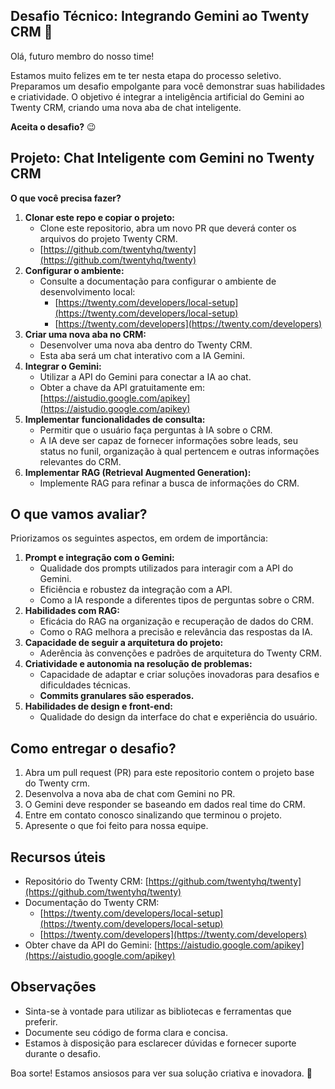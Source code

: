 ## Desafio Técnico: Integrando Gemini ao Twenty CRM 🚀

Olá, futuro membro do nosso time!

Estamos muito felizes em te ter nesta etapa do processo seletivo. Preparamos um desafio empolgante para você demonstrar suas habilidades e criatividade. O objetivo é integrar a inteligência artificial do Gemini ao Twenty CRM, criando uma nova aba de chat inteligente.

**Aceita o desafio?** 😉

## Projeto: Chat Inteligente com Gemini no Twenty CRM

**O que você precisa fazer?**

1.  **Clonar este repo e copiar o projeto:**
    * Clone este repositorio, abra um novo PR que deverá conter os arquivos do projeto Twenty CRM.
    * [https://github.com/twentyhq/twenty](https://github.com/twentyhq/twenty)
2.  **Configurar o ambiente:**
    * Consulte a documentação para configurar o ambiente de desenvolvimento local:
        * [https://twenty.com/developers/local-setup](https://twenty.com/developers/local-setup)
        * [https://twenty.com/developers](https://twenty.com/developers)
3.  **Criar uma nova aba no CRM:**
    * Desenvolver uma nova aba dentro do Twenty CRM.
    * Esta aba será um chat interativo com a IA Gemini.
4.  **Integrar o Gemini:**
    * Utilizar a API do Gemini para conectar a IA ao chat.
    * Obter a chave da API gratuitamente em: [https://aistudio.google.com/apikey](https://aistudio.google.com/apikey)
5.  **Implementar funcionalidades de consulta:**
    * Permitir que o usuário faça perguntas à IA sobre o CRM.
    * A IA deve ser capaz de fornecer informações sobre leads, seu status no funil, organização à qual pertencem e outras informações relevantes do CRM.
6.  **Implementar RAG (Retrieval Augmented Generation):**
    * Implemente RAG para refinar a busca de informações do CRM.

## O que vamos avaliar?

Priorizamos os seguintes aspectos, em ordem de importância:

1.  **Prompt e integração com o Gemini:**
    * Qualidade dos prompts utilizados para interagir com a API do Gemini.
    * Eficiência e robustez da integração com a API.
    * Como a IA responde a diferentes tipos de perguntas sobre o CRM.
2.  **Habilidades com RAG:**
    * Eficácia do RAG na organização e recuperação de dados do CRM.
    * Como o RAG melhora a precisão e relevância das respostas da IA.
3.  **Capacidade de seguir a arquitetura do projeto:**
    * Aderência às convenções e padrões de arquitetura do Twenty CRM.
4.  **Criatividade e autonomia na resolução de problemas:**
    * Capacidade de adaptar e criar soluções inovadoras para desafios e dificuldades técnicas.
    * **Commits granulares são esperados.**
5.  **Habilidades de design e front-end:**
    * Qualidade do design da interface do chat e experiência do usuário.

## Como entregar o desafio?

1.  Abra um pull request (PR) para este repositorio contem o projeto base do Twenty crm.
1.  Desenvolva a nova aba de chat com Gemini no PR.
3.  O Gemini deve responder se baseando em dados real time do CRM.
4.  Entre em contato conosco sinalizando que terminou o projeto.
5.  Apresente o que foi feito para nossa equipe.

## Recursos úteis

* Repositório do Twenty CRM: [https://github.com/twentyhq/twenty](https://github.com/twentyhq/twenty)
* Documentação do Twenty CRM:
    * [https://twenty.com/developers/local-setup](https://twenty.com/developers/local-setup)
    * [https://twenty.com/developers](https://twenty.com/developers)
* Obter chave da API do Gemini: [https://aistudio.google.com/apikey](https://aistudio.google.com/apikey)

## Observações

* Sinta-se à vontade para utilizar as bibliotecas e ferramentas que preferir.
* Documente seu código de forma clara e concisa.
* Estamos à disposição para esclarecer dúvidas e fornecer suporte durante o desafio.

Boa sorte! Estamos ansiosos para ver sua solução criativa e inovadora. 🚀
